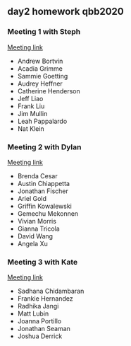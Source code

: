 ## day2 homework qbb2020

### Meeting 1 with Steph
[Meeting link](https://jhubluejays.zoom.us/j/98436002238)

* Andrew Bortvin
* Acadia Grimme
* Sammie Goetting
* Audrey Heffner
* Catherine Henderson
* Jeff Liao
* Frank Liu
* Jim Mullin
* Leah Pappalardo
* Nat Klein

### Meeting 2 with Dylan
[Meeting link](https://jhubluejays.zoom.us/j/91555118422)

* Brenda Cesar
* Austin Chiappetta
* Jonathan Fischer
* Ariel Gold
* Griffin Kowalewski
* Gemechu Mekonnen
* Vivian Morris
* Gianna Tricola
* David Wang
* Angela Xu


### Meeting 3 with Kate
[Meeting link](https://jhubluejays.zoom.us/j/92992068556)

* Sadhana Chidambaran
* Frankie Hernandez
* Radhika Jangi
* Matt Lubin
* Joanna Portillo
* Jonathan Seaman
* Joshua Derrick
